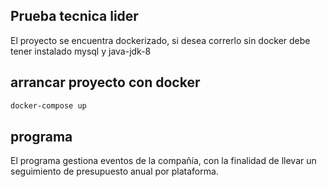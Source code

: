 ## Prueba tecnica lider
El proyecto se encuentra dockerizado, si desea correrlo sin docker debe tener instalado mysql y java-jdk-8

## arrancar proyecto con docker
```bash
docker-compose up
```
## programa
El programa gestiona eventos de la compañía, con la finalidad de llevar un seguimiento de presupuesto anual por plataforma.